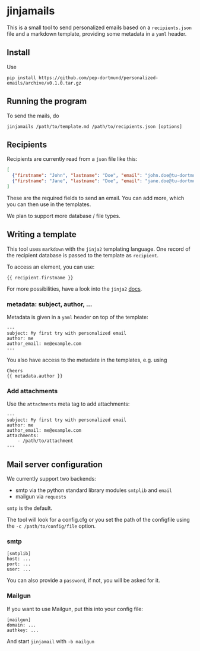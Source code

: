 # jinjamails

This is a small tool to send personalized emails based on a `recipients.json`
file and a markdown template, providing some metadata in a `yaml` header.

## Install

Use 
```
pip install https://github.com/pep-dortmund/personalized-emails/archive/v0.1.0.tar.gz
```

## Running the program

To send the mails, do
```
jinjamails /path/to/template.md /path/to/recipients.json [options]
```


## Recipients

Recipients are currently read from a `json` file like this:
```json
[
  {"firstname": "John", "lastname": "Doe", "email": "john.doe@tu-dortmund.de"},
  {"firstname": "Jane", "lastname": "Doe", "email": "jane.doe@tu-dortmund.de"}
]
```
These are the required fields to send an email. 
You can add more, which you can then use in the templates.

We plan to support more database / file types.


## Writing a template

This tool uses `markdown` with the `jinja2` templating language.
One record of the recipient database is passed to the template as `recipient`.

To access an element, you can use:
```
{{ recipient.firstname }}
```

For more possibilities, have a look into the `jinja2` [docs](http://jinja.pocoo.org/).


### metadata: subject, author, ...
Metadata is given in a `yaml` header on top of the template:

```
---
subject: My first try with personalized email
author: me
author_email: me@example.com
---
```

You also have access to the metadate in the templates, e.g. using
```
Cheers
{{ metadata.author }}
```

### Add attachments

Use the `attachments` meta tag to add attachments:

```
---
subject: My first try with personalized email
author: me
author_email: me@example.com
attachments: 
    - /path/to/attachment
---
```


## Mail server configuration

We currently support two backends:
* smtp via the python standard library modules `smtplib` and `email`
* mailgun via `requests`

`smtp` is the default.

The tool will look for a config.cfg or
you set the path of the configfile using the `-c /path/to/config/file` option.

### smtp

```
[smtplib]
host: ...
port: ...
user: ...
```

You can also provide a `password`, if not, you will be asked for it.

### Mailgun

If you want to use Mailgun, put this into your config file:
```
[mailgun]
domain: ...
authkey: ...
```
And start `jinjamail` with `-b mailgun`
